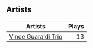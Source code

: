 ## Artists
Artists | Plays 
----- | -----: 
[Vince Guaraldi Trio](/artists/vince-guaraldi-trio-37943) | 13

